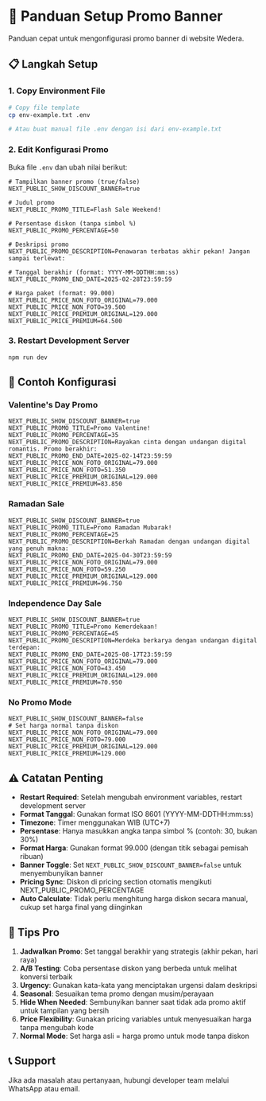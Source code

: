 # 🎯 Panduan Setup Promo Banner

Panduan cepat untuk mengonfigurasi promo banner di website Wedera.

## 📋 Langkah Setup

### 1. Copy Environment File
```bash
# Copy file template
cp env-example.txt .env

# Atau buat manual file .env dengan isi dari env-example.txt
```

### 2. Edit Konfigurasi Promo
Buka file `.env` dan ubah nilai berikut:

```env
# Tampilkan banner promo (true/false)
NEXT_PUBLIC_SHOW_DISCOUNT_BANNER=true

# Judul promo
NEXT_PUBLIC_PROMO_TITLE=Flash Sale Weekend!

# Persentase diskon (tanpa simbol %)
NEXT_PUBLIC_PROMO_PERCENTAGE=50

# Deskripsi promo
NEXT_PUBLIC_PROMO_DESCRIPTION=Penawaran terbatas akhir pekan! Jangan sampai terlewat:

# Tanggal berakhir (format: YYYY-MM-DDTHH:mm:ss)
NEXT_PUBLIC_PROMO_END_DATE=2025-02-28T23:59:59

# Harga paket (format: 99.000)
NEXT_PUBLIC_PRICE_NON_FOTO_ORIGINAL=79.000
NEXT_PUBLIC_PRICE_NON_FOTO=39.500
NEXT_PUBLIC_PRICE_PREMIUM_ORIGINAL=129.000
NEXT_PUBLIC_PRICE_PREMIUM=64.500
```

### 3. Restart Development Server
```bash
npm run dev
```

## 🎨 Contoh Konfigurasi

### Valentine's Day Promo
```env
NEXT_PUBLIC_SHOW_DISCOUNT_BANNER=true
NEXT_PUBLIC_PROMO_TITLE=Promo Valentine!
NEXT_PUBLIC_PROMO_PERCENTAGE=35
NEXT_PUBLIC_PROMO_DESCRIPTION=Rayakan cinta dengan undangan digital romantis. Promo berakhir:
NEXT_PUBLIC_PROMO_END_DATE=2025-02-14T23:59:59
NEXT_PUBLIC_PRICE_NON_FOTO_ORIGINAL=79.000
NEXT_PUBLIC_PRICE_NON_FOTO=51.350
NEXT_PUBLIC_PRICE_PREMIUM_ORIGINAL=129.000
NEXT_PUBLIC_PRICE_PREMIUM=83.850
```

### Ramadan Sale
```env
NEXT_PUBLIC_SHOW_DISCOUNT_BANNER=true
NEXT_PUBLIC_PROMO_TITLE=Promo Ramadan Mubarak!
NEXT_PUBLIC_PROMO_PERCENTAGE=25
NEXT_PUBLIC_PROMO_DESCRIPTION=Berkah Ramadan dengan undangan digital yang penuh makna:
NEXT_PUBLIC_PROMO_END_DATE=2025-04-30T23:59:59
NEXT_PUBLIC_PRICE_NON_FOTO_ORIGINAL=79.000
NEXT_PUBLIC_PRICE_NON_FOTO=59.250
NEXT_PUBLIC_PRICE_PREMIUM_ORIGINAL=129.000
NEXT_PUBLIC_PRICE_PREMIUM=96.750
```

### Independence Day Sale
```env
NEXT_PUBLIC_SHOW_DISCOUNT_BANNER=true
NEXT_PUBLIC_PROMO_TITLE=Promo Kemerdekaan!
NEXT_PUBLIC_PROMO_PERCENTAGE=45
NEXT_PUBLIC_PROMO_DESCRIPTION=Merdeka berkarya dengan undangan digital terdepan:
NEXT_PUBLIC_PROMO_END_DATE=2025-08-17T23:59:59
NEXT_PUBLIC_PRICE_NON_FOTO_ORIGINAL=79.000
NEXT_PUBLIC_PRICE_NON_FOTO=43.450
NEXT_PUBLIC_PRICE_PREMIUM_ORIGINAL=129.000
NEXT_PUBLIC_PRICE_PREMIUM=70.950
```

### No Promo Mode
```env
NEXT_PUBLIC_SHOW_DISCOUNT_BANNER=false
# Set harga normal tanpa diskon
NEXT_PUBLIC_PRICE_NON_FOTO_ORIGINAL=79.000
NEXT_PUBLIC_PRICE_NON_FOTO=79.000
NEXT_PUBLIC_PRICE_PREMIUM_ORIGINAL=129.000
NEXT_PUBLIC_PRICE_PREMIUM=129.000
```

## ⚠️ Catatan Penting

- **Restart Required**: Setelah mengubah environment variables, restart development server
- **Format Tanggal**: Gunakan format ISO 8601 (YYYY-MM-DDTHH:mm:ss)
- **Timezone**: Timer menggunakan WIB (UTC+7)
- **Persentase**: Hanya masukkan angka tanpa simbol % (contoh: 30, bukan 30%)
- **Format Harga**: Gunakan format 99.000 (dengan titik sebagai pemisah ribuan)
- **Banner Toggle**: Set `NEXT_PUBLIC_SHOW_DISCOUNT_BANNER=false` untuk menyembunyikan banner
- **Pricing Sync**: Diskon di pricing section otomatis mengikuti NEXT_PUBLIC_PROMO_PERCENTAGE
- **Auto Calculate**: Tidak perlu menghitung harga diskon secara manual, cukup set harga final yang diinginkan

## 🚀 Tips Pro

1. **Jadwalkan Promo**: Set tanggal berakhir yang strategis (akhir pekan, hari raya)
2. **A/B Testing**: Coba persentase diskon yang berbeda untuk melihat konversi terbaik
3. **Urgency**: Gunakan kata-kata yang menciptakan urgensi dalam deskripsi
4. **Seasonal**: Sesuaikan tema promo dengan musim/perayaan
5. **Hide When Needed**: Sembunyikan banner saat tidak ada promo aktif untuk tampilan yang bersih
6. **Price Flexibility**: Gunakan pricing variables untuk menyesuaikan harga tanpa mengubah kode
7. **Normal Mode**: Set harga asli = harga promo untuk mode tanpa diskon

## 📞 Support

Jika ada masalah atau pertanyaan, hubungi developer team melalui WhatsApp atau email. 